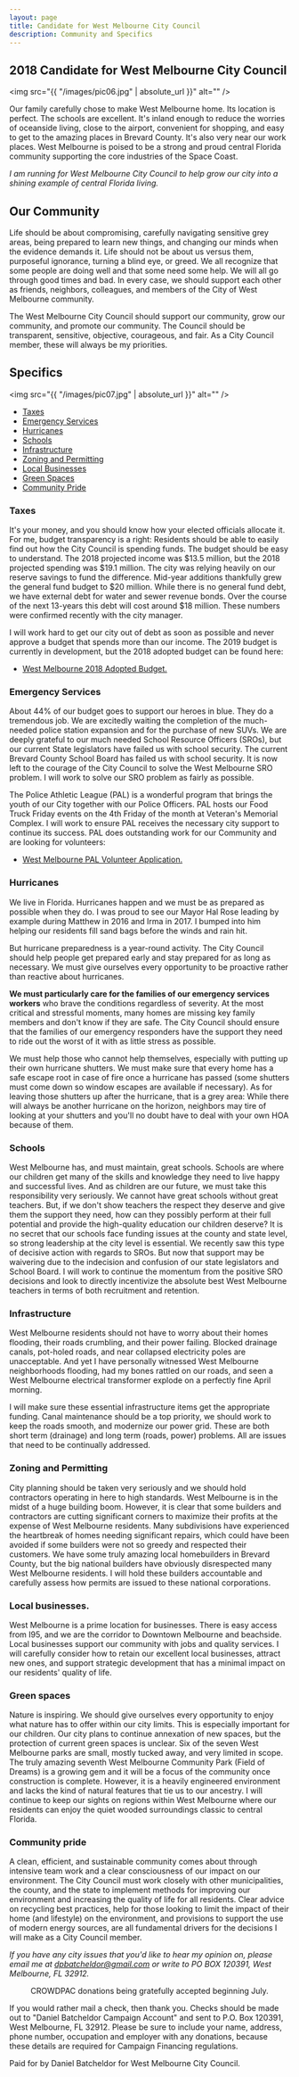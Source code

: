 ```yaml
---
layout: page
title: Candidate for West Melbourne City Council
description: Community and Specifics
---
```

## 2018 Candidate for West Melbourne City Council

<span class="image left"><img src="{{ "/images/pic06.jpg" | absolute_url }}" alt="" /></span>
<p>
Our family carefully chose to make West Melbourne home. Its location is perfect. The schools are excellent. It's inland enough to reduce the worries of oceanside living, close to the airport, convenient for shopping, and easy to get to the amazing places in Brevard County. It's also very near our work places. West Melbourne is poised to be a strong and proud central Florida community supporting the core industries of the Space Coast.
</p>
<div class="box">
  <p>
<i>I am running for West Melbourne City Council to help grow our city into a shining example of central Florida living.</i>
  </p>
</div>

## Our Community
<p>
Life should be about compromising, carefully navigating sensitive grey areas, being prepared to learn new things, and changing our minds when the evidence demands it. Life should not be about us versus them, purposeful ignorance, turning a blind eye, or greed. We all recognize that some people are doing well and that some need some help. We will all go through good times and bad. In every case, we should support each other as friends, neighbors, colleagues, and members of the City of West Melbourne community.     
</p>
<p>
The West Melbourne City Council should support our community, grow our community, and promote our community. The Council should be transparent, sensitive, objective, courageous, and fair. As a City Council member, these will always be my priorities.
</p>


## Specifics
<span class="image right"><img src="{{ "/images/pic07.jpg" | absolute_url }}" alt="" /></span>
<ul>
<li><a href="#taxes">Taxes</a></li>
<li><a href="#emergency">Emergency Services</a></li>
<li><a href="#hurricanes">Hurricanes</a></li>
<li><a href="#schools">Schools</a></li>
<li><a href="#infrastructure">Infrastructure</a></li>
<li><a href="#zoning">Zoning and Permitting</a></li>
<li><a href="#business">Local Businesses</a></li>
<li><a href="#green">Green Spaces</a></li>
<li><a href="#pride">Community Pride</a></li>
</ul>

<a id="taxes"></a>
### Taxes
<p>
It's your money, and you should know how your elected officials allocate it. For me, budget transparency is a right: Residents should be able to easily find out how the City Council is spending funds. The budget should be easy to understand. The 2018 projected income was $13.5 million, but the 2018 projected spending was $19.1 million. The city was relying heavily on our reserve savings to fund the difference. Mid-year additions thankfully grew the general fund budget to $20 million. While there is no general fund debt, we have external debt for water and sewer revenue bonds. Over the course of the next 13-years this debt will cost around $18 million. These numbers were confirmed recently with the city manager.
</p>
<p>
I will work hard to get our city out of debt as soon as possible and never approve a budget that spends more than our income. The 2019 budget is currently in development, but the 2018 adopted budget can be found here:

<ul><li><a href="http://www.westmelbourne.org/documentcenter/view/4980">West Melbourne 2018 Adopted Budget.</a></li></ul>
</p>

<a id="emergency"></a>
### Emergency Services
<p>
About 44% of our budget goes to support our heroes in blue. They do a tremendous job. We are excitedly waiting the completion of the much-needed police station expansion and for the purchase of new SUVs. We are deeply grateful to our much needed School Resource Officers (SROs), but our current State legislators have failed us with school security. The current Brevard County School Board has failed us with school security. It is now left to the courage of the City Council to solve the West Melbourne SRO problem. I will work to solve our SRO problem as fairly as possible.
</p>
<p>
The Police Athletic League (PAL) is a wonderful program that brings the youth of our City together with our Police Officers. PAL hosts our Food Truck Friday events on the 4th Friday of the month at Veteran's Memorial Complex. I will work to ensure PAL receives the necessary city support to continue its success. PAL does outstanding work for our Community and are looking for volunteers:

<ul><li><a href="http://www.westmelbourne.org/DocumentCenter/View/4990">West Melbourne PAL Volunteer Application.</a></li></ul>
</p>

<a id="hurricanes"></a>
### Hurricanes
<p>
We live in Florida. Hurricanes happen and we must be as prepared as possible when they do. I was proud to see our Mayor Hal Rose leading by example during Matthew in 2016 and Irma in 2017. I bumped into him helping our residents fill sand bags before the winds and rain hit.
</p>
<p>
But hurricane preparedness is a year-round activity. The City Council should help people get prepared early and stay prepared for as long as necessary. We must give ourselves every opportunity to be proactive rather than reactive about hurricanes.
</p>
<p>
<b>We must particularly care for the families of our emergency services workers</b> who brave the conditions regardless of severity. At the most critical and stressful moments, many homes are missing key family members and don't know if they are safe. The City Council should ensure that the families of our emergency responders have the support they need to ride out the worst of it with as little stress as possible.
</p>
<p>
We must help those who cannot help themselves, especially with putting up their own hurricane shutters. We must make sure that every home has a safe escape root in case of fire once a hurricane has passed (some shutters must come down so window escapes are available if necessary). As for leaving those shutters up after the hurricane, that is a grey area: While there will always be another hurricane on the horizon, neighbors may tire of looking at your shutters and you'll no doubt have to deal with your own HOA because of them.
</p>

<a id="schools"></a>
### Schools
<p>
West Melbourne has, and must maintain, great schools. Schools are where our children get many of the skills and knowledge they need to live happy and successful lives. And as children are our future, we must take this responsibility very seriously. We cannot have great schools without great teachers. But, if we don't show teachers the respect they deserve and give them the support they need, how can they possibly perform at their full potential and provide the high-quality education our children deserve? It is no secret that our schools face funding issues at the county and state level, so strong leadership at the city level is essential. We recently saw this type of decisive action with regards to SROs. But now that support may be waivering due to the indecision and confusion of our state legislators and School Board. I will work to continue the momentum from the positive SRO decisions and look to directly incentivize the absolute best West Melbourne teachers in terms of both recruitment and retention.
</p>

<a id="infrastructure"></a>
### Infrastructure
<p>
West Melbourne residents should not have to worry about their homes flooding, their roads crumbling, and their power failing. Blocked drainage canals, pot-holed roads, and near collapsed electricity poles are unacceptable. And yet I have personally witnessed West Melbourne neighborhoods flooding, had my bones rattled on our roads, and seen a West Melbourne electrical transformer explode on a perfectly fine April morning.
</p>
<p>
I will make sure these essential infrastructure items get the appropriate funding. Canal maintenance should be a top priority, we should work to keep the roads smooth, and modernize our power grid. These are both short term (drainage) and long term (roads, power) problems. All are issues that need to be continually addressed.
</p>

<a id="zoning"></a>
### Zoning and Permitting
<p>
City planning should be taken very seriously and we should hold contractors operating in here to high standards. West Melbourne is in the midst of a huge building boom. However, it is clear that some builders and contractors are cutting significant corners to maximize their profits at the expense of West Melbourne residents. Many subdivisions have experienced the heartbreak of homes needing significant repairs, which could have been avoided if some builders were not so greedy and respected their customers. We have some truly amazing local homebuilders in Brevard County, but the big national builders have obviously disrespected many West Melbourne residents. I will hold these builders accountable and carefully assess how permits are issued to these national corporations.
</p>

<a id="business"></a>
### Local businesses.

West Melbourne is a prime location for businesses. There is easy access from I95, and we are the corridor to Downtown Melbourne and beachside. Local businesses support our community with jobs and quality services. I will carefully consider how to retain our excellent local businesses, attract new ones, and support strategic development that has a minimal impact on our residents' quality of life.

<a id="green"></a>
### Green spaces

Nature is inspiring. We should give ourselves every opportunity to enjoy what nature has to offer within our city limits. This is especially important for our children. Our city plans to continue annexation of new spaces, but the protection of current green spaces is unclear. Six of the seven West Melbourne parks are small, mostly tucked away, and very limited in scope. The truly amazing seventh West Melbourne Community Park (Field of Dreams) is a growing gem and it will be a focus of the community once construction is complete. However, it is a heavily engineered environment and lacks the kind of natural features that tie us to our ancestry. I will continue to keep our sights on regions within West Melbourne where our residents can enjoy the quiet wooded surroundings classic to central Florida.

<a id="pride"></a>
### Community pride

A clean, efficient, and sustainable community comes about through intensive team work and a clear consciousness of our impact on our environment. The City Council must work closely with other municipalities, the county, and the state to implement methods for improving our environment and increasing the quality of life for all residents. Clear advice on recycling best practices, help for those looking to limit the impact of their home (and lifestyle) on the environment, and provisions to support the use of modern energy sources, are all fundamental drivers for the decisions I will make as a City Council member.

<div class="box">
  <p>
<i>If you have any city issues that you'd like to hear my opinion on, please email me at <a href="mailto:dpbatcheldor@gmail.com">dpbatcheldor@gmail.com</a> or write to PO BOX 120391, West Melbourne, FL 32912.</i>
  </p>
</div>

<p style="text-align:center">CROWDPAC donations being gratefully accepted beginning July.</p>

<div class="box">
  <p>
If you would rather mail a check, then thank you. Checks should be made out to "Daniel Batcheldor Campaign Account" and sent to P.O. Box 120391, West Melbourne, FL 32912. Please be sure to include your name, address, phone number, occupation and employer with any donations, because these details are required for Campaign Financing regulations.
  </p>
</div>

<div class="box">
  <p>
Paid for by Daniel Batcheldor for West Melbourne City Council.
  </p>
</div>
